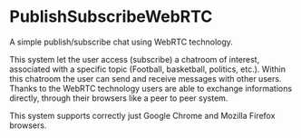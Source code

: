 # PublishSubscribeWebRTC

A simple publish/subscribe chat using WebRTC technology. 

This system let the user access (subscribe) a chatroom of interest, 
associated with a specific topic (Football, basketball, politics, etc.). 
Within this chatroom the user can send and receive messages with other users.
Thanks to the WebRTC technology users are able to exchange informations directly,
through their browsers like a peer to peer system.

This system supports correctly just Google Chrome and Mozilla Firefox browsers.
